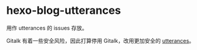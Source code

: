 # hexo-blog-utterances

用作 utterances 的 issues 存放。

Gitalk 有着一些安全风险，因此打算停用 Gitalk，改用更加安全的 [utterances](https://github.com/utterance/utterances)。
